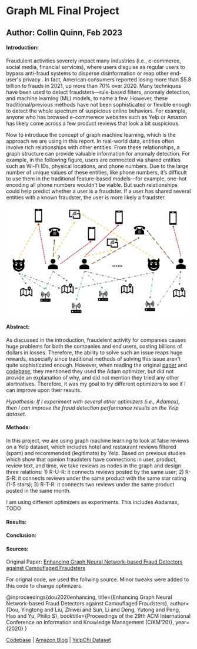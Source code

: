 # Graph ML Final Project
## Author: Collin Quinn, Feb 2023

#### Introduction: 
Fraudulent activities severely impact many industries (i.e., e-commerce, social media, financial services), where users disguise as regular users to bypass anti-fraud systems to disperse disinformation or reap other end-user's privacy . In fact, American consumers reported losing more than $5.8 billion to frauds in 2021, up more than 70% over 2020. Many techniques have been used to detect fraudsters—rule-based filters, anomaly detection, and machine learning (ML) models, to name a few. However, these traditional/previous methods have not been sophisticated or flexible enough to detect the whole spectrum of suspicious online behaviors. For example, anyone who has browsed e-commerece websites such as Yelp or Amazon has likely come across a few product reviews that look a bit suspicious.

Now to introduce the concept of graph machine learning, which is the approach we are using in this report. In real-world data, entities often involve rich relationships with other entities. From these relationships, a graph structure can provide valuable information for anomaly detection. For example, in the following figure, users are connected via shared entities such as Wi-Fi IDs, physical locations, and phone numbers. Due to the large number of unique values of these entities, like phone numbers, it’s difficult to use them in the traditional feature-based models—for example, one-hot encoding all phone numbers wouldn’t be viable. But such relationships could help predict whether a user is a fraudster. If a user has shared several entities with a known fraudster, the user is more likely a fraudster.

![Screenshot](image001.jpg)

#### Abstract:
As discussed in the introduction, fraudelent activity for companies causes huge problems for both the companies and end users, costing billions of dollars in losses. Therefore, the ability to solve such an issue reaps huge rewards, especially since traditional methods of solving this issue aren't quite sophisticated enough. However, when reading the original [paper](https://arxiv.org/pdf/2008.08692.pdf) and [codebase](https://github.com/YingtongDou/CARE-GNN), they mentioned they used the Adam optimizer, but did not provide an explanation of why, and did not mention they tried any other alertnatives. Therefore, it was my goal to try different optimizers to see if I can improve upon their results. 

*Hypothesis: If I experiment with several other optimizers (i.e., Adamax), then I can improve the fraud detection performance results on the Yelp dataset.* 

#### Methods:
In this project, we are using graph machine learning to look at false reviews on a Yelp dataset, which includes hotel and restaurant reviews filtered (spam) and recommended (legitimate) by Yelp. Based on previous studies which show that opinion fraudsters have connections in user, product, review text, and time, we take reviews as nodes in the graph and design three relations: 1) R-U-R: it connects reviews posted by the same user; 2) R-S-R: it connects reviews under the same product with the same star rating (1-5 stars); 3) R-T-R: it connects two reviews under the same product posted in the same month.

I am using different optimizers as experiments. This includes Aadamax, TODO


#### Results:


#### Conclusion:



#### Sources:

Original Paper: [Enhancing Graph Neural Network-based Fraud Detectors against Camouflaged Fraudsters](https://arxiv.org/pdf/2008.08692.pdf)

For orignal code, we used the follwing source. Minor tweaks were added to this code to change optimizers. 

@inproceedings{dou2020enhancing,
  title={Enhancing Graph Neural Network-based Fraud Detectors against Camouflaged Fraudsters},
  author={Dou, Yingtong and Liu, Zhiwei and Sun, Li and Deng, Yutong and Peng, Hao and Yu, Philip S},
  booktitle={Proceedings of the 29th ACM International Conference on Information and Knowledge Management (CIKM'20)},
  year={2020}
}

[Codebase](https://github.com/YingtongDou/CARE-GNN) |
[Amazon Blog](https://aws.amazon.com/blogs/machine-learning/build-a-gnn-based-real-time-fraud-detection-solution-using-amazon-sagemaker-amazon-neptune-and-the-deep-graph-library/) |
[YelpChi Dataset](https://paperswithcode.com/dataset/yelpchi)

